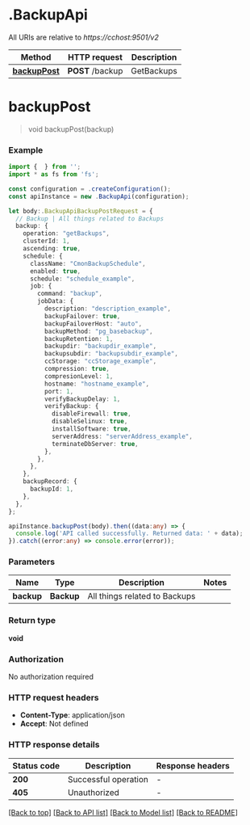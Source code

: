 # .BackupApi

All URIs are relative to *https://cchost:9501/v2*

Method | HTTP request | Description
------------- | ------------- | -------------
[**backupPost**](BackupApi.md#backupPost) | **POST** /backup | GetBackups | GetBackupSchedules | ScheduleBackup | DeleteBackupRecord


# **backupPost**
> void backupPost(backup)


### Example


```typescript
import {  } from '';
import * as fs from 'fs';

const configuration = .createConfiguration();
const apiInstance = new .BackupApi(configuration);

let body:.BackupApiBackupPostRequest = {
  // Backup | All things related to Backups
  backup: {
    operation: "getBackups",
    clusterId: 1,
    ascending: true,
    schedule: {
      className: "CmonBackupSchedule",
      enabled: true,
      schedule: "schedule_example",
      job: {
        command: "backup",
        jobData: {
          description: "description_example",
          backupFailover: true,
          backupFailoverHost: "auto",
          backupMethod: "pg_basebackup",
          backupRetention: 1,
          backupdir: "backupdir_example",
          backupsubdir: "backupsubdir_example",
          ccStorage: "ccStorage_example",
          compression: true,
          compresionLevel: 1,
          hostname: "hostname_example",
          port: 1,
          verifyBackupDelay: 1,
          verifyBackup: {
            disableFirewall: true,
            disableSelinux: true,
            installSoftware: true,
            serverAddress: "serverAddress_example",
            terminateDbServer: true,
          },
        },
      },
    },
    backupRecord: {
      backupId: 1,
    },
  },
};

apiInstance.backupPost(body).then((data:any) => {
  console.log('API called successfully. Returned data: ' + data);
}).catch((error:any) => console.error(error));
```


### Parameters

Name | Type | Description  | Notes
------------- | ------------- | ------------- | -------------
 **backup** | **Backup**| All things related to Backups |


### Return type

**void**

### Authorization

No authorization required

### HTTP request headers

 - **Content-Type**: application/json
 - **Accept**: Not defined


### HTTP response details
| Status code | Description | Response headers |
|-------------|-------------|------------------|
**200** | Successful operation |  -  |
**405** | Unauthorized |  -  |

[[Back to top]](#) [[Back to API list]](README.md#documentation-for-api-endpoints) [[Back to Model list]](README.md#documentation-for-models) [[Back to README]](README.md)


